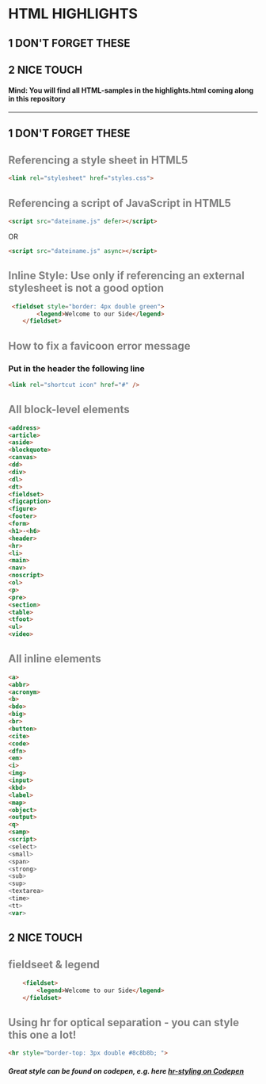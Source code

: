 # HTML HIGHLIGHTS
## 1 DON'T FORGET THESE
## 2 NICE TOUCH
#### Mind: You will find all HTML-samples in the highlights.html coming along in this repository
___
## 1 DON'T FORGET THESE
## <span style="color:grey">Referencing a style sheet in HTML5</span>

```HTML
<link rel="stylesheet" href="styles.css">
```
## <span style="color:grey">Referencing a script of JavaScript in HTML5</span>

```HTML
<script src="dateiname.js" defer></script>
```
OR
```HTML
<script src="dateiname.js" async></script>
```
## <span style="color:grey">Inline Style: Use only if referencing an external stylesheet is not a good option</span>
```HTML
 <fieldset style="border: 4px double green">
        <legend>Welcome to our Side</legend>
    </fieldset>
```
## <span style="color:grey">How to fix a favicoon error message</span>
### Put in the header the following line
```HTML
<link rel="shortcut icon" href="#" />
```


## <span style="color:grey">All block-level elements</span>
``` HTML
<address>
<article>
<aside>
<blockquote>
<canvas>
<dd>
<div>
<dl>
<dt>
<fieldset>
<figcaption>
<figure>
<footer>
<form>
<h1>-<h6>
<header>
<hr>
<li>
<main>
<nav>
<noscript>
<ol>
<p>
<pre>
<section>
<table>
<tfoot>
<ul>
<video>
```

## <span style="color:grey">All inline elements</span>
``` HTML
<a>
<abbr>
<acronym>
<b>
<bdo>
<big>
<br>
<button>
<cite>
<code>
<dfn>
<em>
<i>
<img>
<input>
<kbd>
<label>
<map>
<object>
<output>
<q>
<samp>
<script>
<select>
<small>
<span>
<strong>
<sub>
<sup>
<textarea>
<time>
<tt>
<var>
```
## <span style="color:grey"></span>
## <span style="color:grey"></span>

## 2 NICE TOUCH
## <span style="color:grey">fieldseet & legend</span>
```HTML
    <fieldset>
        <legend>Welcome to our Side</legend>
    </fieldset>
```
## <span style="color:grey">Using hr for optical separation - you can style this one a lot!</span>
```HTML
<hr style="border-top: 3px double #8c8b8b; ">
```
##### Great style can be found on codepen, e.g. here [hr-styling on Codepen](https://codepen.io/ibrahimjabbari/pen/DPQaWB)


## <span style="color:grey"></span>
## <span style="color:grey"></span>
## <span style="color:grey"></span>
## <span style="color:grey"></span>
## <span style="color:grey"></span>
## <span style="color:grey"></span>
## <span style="color:grey"></span>
## <span style="color:grey"></span>